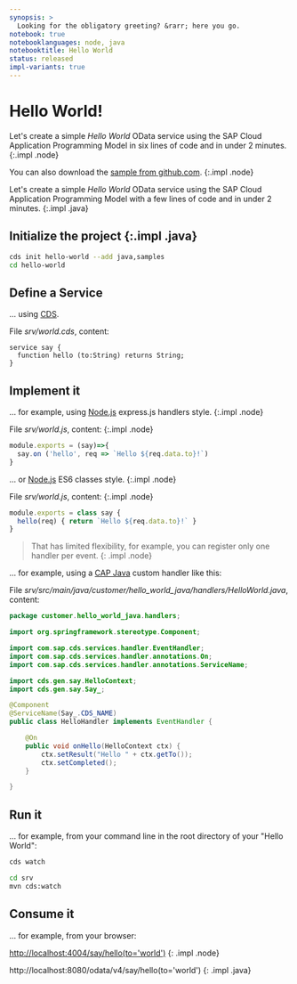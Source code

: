 ```yaml
---
synopsis: >
  Looking for the obligatory greeting? &rarr; here you go.
notebook: true
notebooklanguages: node, java
notebooktitle: Hello World
status: released
impl-variants: true
---
```


# Hello World!

Let's create a simple  _Hello World_ OData service using the SAP Cloud Application Programming Model in six lines of code and in under 2 minutes. {:.impl .node}

You can also download the [sample from github.com](https://github.com/sap-samples/cloud-cap-samples/tree/main/hello). {:.impl .node}

Let's create a simple _Hello World_ OData service using the SAP Cloud Application Programming Model with a few lines of code and in under 2 minutes. {:.impl .java}

<!--- {% include _toc %} -->
## Initialize the project {:.impl .java}

<div class="impl java">

```sh
cds init hello-world --add java,samples
cd hello-world
```
</div>

## Define a Service
... using [CDS](../cds/).

File _srv/world.cds_, content:
```cds
service say {
  function hello (to:String) returns String;
}
```



## Implement it

... for example, using [Node.js](../node.js/) express.js handlers style. {:.impl .node}

File _srv/world.js_, content: {:.impl .node}

<div class="impl node">

```js
module.exports = (say)=>{
  say.on ('hello', req => `Hello ${req.data.to}!`)
}
```

</div>

... or [Node.js](../node.js/) ES6 classes style. {:.impl .node}


File _srv/world.js_, content: {:.impl .node}

<div class="impl node">

```js
module.exports = class say {
  hello(req) { return `Hello ${req.data.to}!` }
}
```
</div>

> That has limited flexibility, for example, you can register only one handler per event. {: .impl .node}

... for example, using a [CAP Java](../java/provisioning-api) custom handler like this:

File _srv/src/main/java/customer/hello_world_java/handlers/HelloWorld.java_, content:

```java
package customer.hello_world_java.handlers;

import org.springframework.stereotype.Component;

import com.sap.cds.services.handler.EventHandler;
import com.sap.cds.services.handler.annotations.On;
import com.sap.cds.services.handler.annotations.ServiceName;

import cds.gen.say.HelloContext;
import cds.gen.say.Say_;

@Component
@ServiceName(Say_.CDS_NAME)
public class HelloHandler implements EventHandler {

	@On
	public void onHello(HelloContext ctx) {
		ctx.setResult("Hello " + ctx.getTo());
		ctx.setCompleted();
	}

}
```

## Run it
... for example, from your command line in the root directory of your "Hello World":

<div class="impl node">

```sh
cds watch
```
</div>

<div class="impl java">

```sh
cd srv
mvn cds:watch
```
</div>


## Consume it
... for example, from your browser:<br>

<http://localhost:4004/say/hello(to='world')>  {: .impl .node}

<!-- <http://localhost:4004/say/hello?to=world> -->
http://localhost:8080/odata/v4/say/hello(to='world') {: .impl .java}

<!--- {% include links.md %} -->
